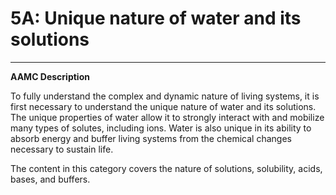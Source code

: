 # 5A: Unique nature of water and its solutions

------

**AAMC Description**

To fully understand the complex and dynamic nature of living systems, it is first necessary to understand the unique nature of water and its solutions. The unique properties of water allow it to strongly interact with and mobilize many types of solutes, including ions. Water is also unique in its ability to absorb energy and buffer living systems from the chemical changes necessary to sustain life.

The content in this category covers the nature of solutions, solubility, acids, bases, and buffers.